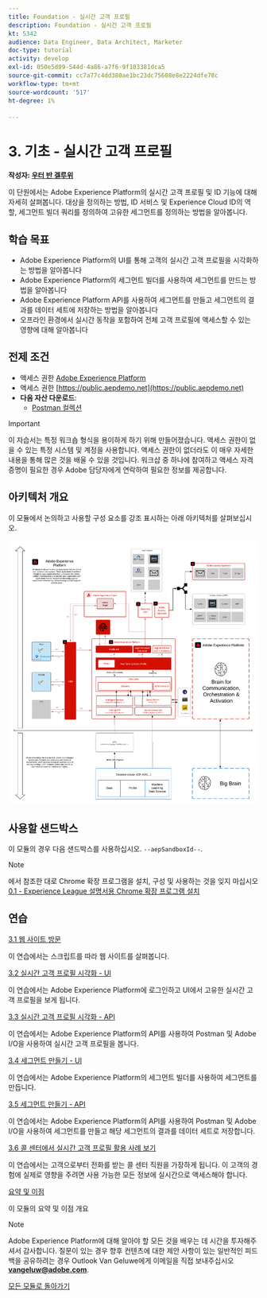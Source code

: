 ```yaml
---
title: Foundation - 실시간 고객 프로필
description: Foundation - 실시간 고객 프로필
kt: 5342
audience: Data Engineer, Data Architect, Marketer
doc-type: tutorial
activity: develop
exl-id: 050e5d99-544d-4a86-a7f6-9f103381dca5
source-git-commit: cc7a77c4dd380ae1bc23dc75608e8e2224dfe78c
workflow-type: tm+mt
source-wordcount: '517'
ht-degree: 1%

---
```


# 3. 기초 - 실시간 고객 프로필

**작성자: [우터 반 겔루위](https://www.linkedin.com/in/woutervangeluwe/)**

이 단원에서는 Adobe Experience Platform의 실시간 고객 프로필 및 ID 기능에 대해 자세히 살펴봅니다. 대상을 정의하는 방법, ID 서비스 및 Experience Cloud ID의 역할, 세그먼트 빌더 쿼리를 정의하여 고유한 세그먼트를 정의하는 방법을 알아봅니다.

## 학습 목표

- Adobe Experience Platform의 UI를 통해 고객의 실시간 고객 프로필을 시각화하는 방법을 알아봅니다
- Adobe Experience Platform의 세그먼트 빌더를 사용하여 세그먼트를 만드는 방법을 알아봅니다
- Adobe Experience Platform API를 사용하여 세그먼트를 만들고 세그먼트의 결과를 데이터 세트에 저장하는 방법을 알아봅니다
- 오프라인 환경에서 실시간 동작을 포함하여 전체 고객 프로필에 액세스할 수 있는 영향에 대해 알아봅니다

## 전제 조건

- 액세스 권한 [Adobe Experience Platform](https://experience.adobe.com/platform)
- 액세스 권한 [https://public.aepdemo.net](https://public.aepdemo.net)
- **다음 자산 다운로드**:
   - [Postman 컬렉션](./../../assets/postman/postman_profile.zip)

>[!IMPORTANT]
>
>이 자습서는 특정 워크숍 형식을 용이하게 하기 위해 만들어졌습니다. 액세스 권한이 없을 수 있는 특정 시스템 및 계정을 사용합니다. 액세스 권한이 없더라도 이 매우 자세한 내용을 통해 많은 것을 배울 수 있을 것입니다. 워크샵 중 하나에 참여하고 액세스 자격 증명이 필요한 경우 Adobe 담당자에게 연락하여 필요한 정보를 제공합니다.

## 아키텍처 개요

이 모듈에서 논의하고 사용할 구성 요소를 강조 표시하는 아래 아키텍처를 살펴보십시오.

![아키텍처 개요](../../assets/images/architecturem3.png)

## 사용할 샌드박스

이 모듈의 경우 다음 샌드박스를 사용하십시오. `--aepSandboxId--`.

>[!NOTE]
>
>에서 참조한 대로 Chrome 확장 프로그램을 설치, 구성 및 사용하는 것을 잊지 마십시오 [0.1 - Experience League 설명서용 Chrome 확장 프로그램 설치](../module0/ex1.md)

## 연습

[3.1 웹 사이트 방문](./ex1.md)

이 연습에서는 스크립트를 따라 웹 사이트를 살펴봅니다.

[3.2 실시간 고객 프로필 시각화 - UI](./ex2.md)

이 연습에서는 Adobe Experience Platform에 로그인하고 UI에서 고유한 실시간 고객 프로필을 보게 됩니다.

[3.3 실시간 고객 프로필 시각화 - API](./ex3.md)

이 연습에서는 Adobe Experience Platform의 API를 사용하여 Postman 및 Adobe I/O을 사용하여 실시간 고객 프로필을 봅니다.

[3.4 세그먼트 만들기 - UI](./ex4.md)

이 연습에서는 Adobe Experience Platform의 세그먼트 빌더를 사용하여 세그먼트를 만듭니다.

[3.5 세그먼트 만들기 - API](./ex5.md)

이 연습에서는 Adobe Experience Platform의 API를 사용하여 Postman 및 Adobe I/O을 사용하여 세그먼트를 만들고 해당 세그먼트의 결과를 데이터 세트로 저장합니다.

[3.6 콜 센터에서 실시간 고객 프로필 활용 사례 보기](./ex6.md)

이 연습에서는 고객으로부터 전화를 받는 콜 센터 직원을 가장하게 됩니다. 이 고객의 경험에 실제로 영향을 주려면 사용 가능한 모든 정보에 실시간으로 액세스해야 합니다.

[요약 및 이점](./summary.md)

이 모듈의 요약 및 이점 개요

>[!NOTE]
>
>Adobe Experience Platform에 대해 알아야 할 모든 것을 배우는 데 시간을 투자해주셔서 감사합니다. 질문이 있는 경우 향후 컨텐츠에 대한 제안 사항이 있는 일반적인 피드백을 공유하려는 경우 Outlook Van Geluwe에게 이메일을 직접 보내주십시오 **vangeluw@adobe.com**.

[모든 모듈로 돌아가기](../../overview.md)

